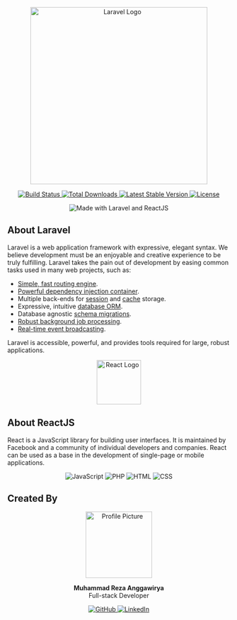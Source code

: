 <p align="center">
    <a href="https://laravel.com" target="_blank">
        <img src="https://raw.githubusercontent.com/laravel/art/master/logo-lockup/5%20SVG/2%20CMYK/1%20Full%20Color/laravel-logolockup-cmyk-red.svg" width="400" alt="Laravel Logo">
    </a>
</p>

<p align="center">
    <a href="https://github.com/laravel/framework/actions">
        <img src="https://github.com/laravel/framework/workflows/tests/badge.svg" alt="Build Status">
    </a>
    <a href="https://packagist.org/packages/laravel/framework">
        <img src="https://img.shields.io/packagist/dt/laravel/framework" alt="Total Downloads">
    </a>
    <a href="https://packagist.org/packages/laravel/framework">
        <img src="https://img.shields.io/packagist/v/laravel/framework" alt="Latest Stable Version">
    </a>
    <a href="https://packagist.org/packages/laravel/framework">
        <img src="https://img.shields.io/packagist/l/laravel/framework" alt="License">
    </a>
</p>

<p align="center">
    <img src="https://img.shields.io/badge/Made%20with-Laravel%20%7C%20ReactJS-blue.svg" alt="Made with Laravel and ReactJS">
</p>

## About Laravel

Laravel is a web application framework with expressive, elegant syntax. We believe development must be an enjoyable and creative experience to be truly fulfilling. Laravel takes the pain out of development by easing common tasks used in many web projects, such as:

- [Simple, fast routing engine](https://laravel.com/docs/routing).
- [Powerful dependency injection container](https://laravel.com/docs/container).
- Multiple back-ends for [session](https://laravel.com/docs/session) and [cache](https://laravel.com/docs/cache) storage.
- Expressive, intuitive [database ORM](https://laravel.com/docs/eloquent).
- Database agnostic [schema migrations](https://laravel.com/docs/migrations).
- [Robust background job processing](https://laravel.com/docs/queues).
- [Real-time event broadcasting](https://laravel.com/docs/broadcasting).

Laravel is accessible, powerful, and provides tools required for large, robust applications.

<p align="center">
    <a href="https://reactjs.org" target="_blank">
        <img src="https://upload.wikimedia.org/wikipedia/commons/a/a7/React-icon.svg" width="100" alt="React Logo">
    </a>
</p>

## About ReactJS

React is a JavaScript library for building user interfaces. It is maintained by Facebook and a community of individual developers and companies. React can be used as a base in the development of single-page or mobile applications.

<p align="center">
    <img src="https://img.shields.io/badge/Code-JavaScript-blue.svg" alt="JavaScript">
    <img src="https://img.shields.io/badge/Code-PHP-777bb4.svg" alt="PHP">
    <img src="https://img.shields.io/badge/Code-HTML-E34F26.svg" alt="HTML">
    <img src="https://img.shields.io/badge/Code-CSS-1572B6.svg" alt="CSS">
</p>

## Created By

<p align="center">
    <img src="https://via.placeholder.com/150" alt="Profile Picture" width="150" height="150">
</p>

<p align="center">
    <strong>Muhammad Reza Anggawirya</strong><br>
    Full-stack Developer
</p>

<p align="center">
    <a href="https://github.com/MRA-goosebumps" target="_blank">
        <img src="https://img.shields.io/badge/GitHub-181717.svg?&style=for-the-badge&logo=github&logoColor=white" alt="GitHub">
    </a>
    <a href="https://www.linkedin.com/in/muhammadrezaanggawirya/" target="_blank">
        <img src="https://img.shields.io/badge/LinkedIn-0A66C2.svg?&style=for-the-badge&logo=linkedin&logoColor=white" alt="LinkedIn">
    </a>
</p>

